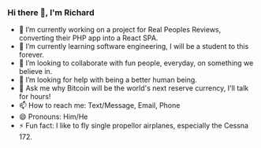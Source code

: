 ### Hi there 👋, I'm Richard


- 🔭 I’m currently working on a project for Real Peoples Reviews, converting their PHP app into a React SPA.
- 🌱 I’m currently learning software engineering, I will be a student to this forever.
- 👯 I’m looking to collaborate with fun people, everyday, on something we believe in.
- 🤔 I’m looking for help with being a better human being. 
- 💬 Ask me why Bitcoin will be the world's next reserve currency, I'll talk for hours!
- 📫 How to reach me: Text/Message, Email, Phone
- 😄 Pronouns: Him/He
- ⚡ Fun fact: I like to fly single propellor airplanes, especially the Cessna 172.
